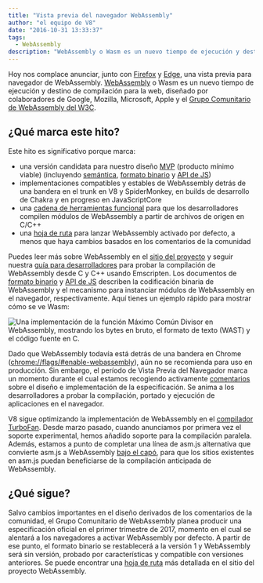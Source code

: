 ```yaml
---
title: "Vista previa del navegador WebAssembly"
author: "el equipo de V8"
date: "2016-10-31 13:33:37"
tags: 
  - WebAssembly
description: "WebAssembly o Wasm es un nuevo tiempo de ejecución y destino de compilación para la web, ¡ahora disponible detrás de una bandera en Chrome Canary!"
---
```

Hoy nos complace anunciar, junto con [Firefox](https://hacks.mozilla.org/2016/10/webassembly-browser-preview) y [Edge](https://blogs.windows.com/msedgedev/2016/10/31/webassembly-browser-preview/), una vista previa para navegador de WebAssembly. [WebAssembly](http://webassembly.org/) o Wasm es un nuevo tiempo de ejecución y destino de compilación para la web, diseñado por colaboradores de Google, Mozilla, Microsoft, Apple y el [Grupo Comunitario de WebAssembly del W3C](https://www.w3.org/community/webassembly/).

<!--truncate-->
## ¿Qué marca este hito?

Este hito es significativo porque marca:

- una versión candidata para nuestro diseño [MVP](http://webassembly.org/docs/mvp/) (producto mínimo viable) (incluyendo [semántica](http://webassembly.org/docs/semantics/), [formato binario](http://webassembly.org/docs/binary-encoding/) y [API de JS](http://webassembly.org/docs/js/))
- implementaciones compatibles y estables de WebAssembly detrás de una bandera en el trunk en V8 y SpiderMonkey, en builds de desarrollo de Chakra y en progreso en JavaScriptCore
- una [cadena de herramientas funcional](http://webassembly.org/getting-started/developers-guide/) para que los desarrolladores compilen módulos de WebAssembly a partir de archivos de origen en C/C++
- una [hoja de ruta](http://webassembly.org/roadmap/) para lanzar WebAssembly activado por defecto, a menos que haya cambios basados en los comentarios de la comunidad

Puedes leer más sobre WebAssembly en el [sitio del proyecto](http://webassembly.org/) y seguir nuestra [guía para desarrolladores](http://webassembly.org/getting-started/developers-guide/) para probar la compilación de WebAssembly desde C y C++ usando Emscripten. Los documentos de [formato binario](http://webassembly.org/docs/binary-encoding/) y [API de JS](http://webassembly.org/docs/js/) describen la codificación binaria de WebAssembly y el mecanismo para instanciar módulos de WebAssembly en el navegador, respectivamente. Aquí tienes un ejemplo rápido para mostrar cómo se ve Wasm:

![Una implementación de la función Máximo Común Divisor en WebAssembly, mostrando los bytes en bruto, el formato de texto (WAST) y el código fuente en C.](/_img/webassembly-browser-preview/gcd.svg)

Dado que WebAssembly todavía está detrás de una bandera en Chrome ([chrome://flags/#enable-webassembly](chrome://flags/#enable-webassembly)), aún no se recomienda para uso en producción. Sin embargo, el período de Vista Previa del Navegador marca un momento durante el cual estamos recogiendo activamente [comentarios](http://webassembly.org/community/feedback/) sobre el diseño e implementación de la especificación. Se anima a los desarrolladores a probar la compilación, portado y ejecución de aplicaciones en el navegador.

V8 sigue optimizando la implementación de WebAssembly en el [compilador TurboFan](/blog/turbofan-jit). Desde marzo pasado, cuando anunciamos por primera vez el soporte experimental, hemos añadido soporte para la compilación paralela. Además, estamos a punto de completar una línea de asm.js alternativa que convierte asm.js a WebAssembly [bajo el capó](https://www.chromestatus.com/feature/5053365658583040), para que los sitios existentes en asm.js puedan beneficiarse de la compilación anticipada de WebAssembly.

## ¿Qué sigue?

Salvo cambios importantes en el diseño derivados de los comentarios de la comunidad, el Grupo Comunitario de WebAssembly planea producir una especificación oficial en el primer trimestre de 2017, momento en el cual se alentará a los navegadores a activar WebAssembly por defecto. A partir de ese punto, el formato binario se restablecerá a la versión 1 y WebAssembly será sin versión, probado por características y compatible con versiones anteriores. Se puede encontrar una [hoja de ruta](http://webassembly.org/roadmap/) más detallada en el sitio del proyecto WebAssembly.
